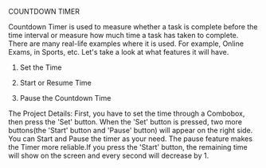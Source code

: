 COUNTDOWN TIMER

Countdown Timer is used to measure whether a task is complete before the time interval or measure how much time a task has taken to complete. There are many real-life examples where it is used. For example, Online Exams, in Sports, etc.
Let's take a look at what features it will have.

1. Set the Time

2. Start or Resume Time

3. Pause the Countdown Time 

The Project Details:
First, you have to set the time through a Combobox, then press the 'Set' button. When the 'Set' button is pressed, two more buttons(the 'Start' button and 'Pause' button) will appear on the right side. You can Start and Pause the timer as your need. The pause feature makes the Timer more reliable.If you press the 'Start' button, the remaining time will show on the screen and every second will decrease by 1.
